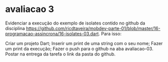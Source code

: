 # avaliacao 3
Evidenciar a execução do exemplo de isolates contido no github da disciplina https://github.com/ricdtaveira/mobdev-parte-01/blob/master/16-programacao-assincrona/16-isolates-03.dart. Para isso:

Criar um projeto Dart;
Inserir um print de uma string com o seu nome;
Fazer um print da execução;
Fazer o push para o github na aba avaliacao-03.
Postar na entrega da tarefa o link da pasta do github.
